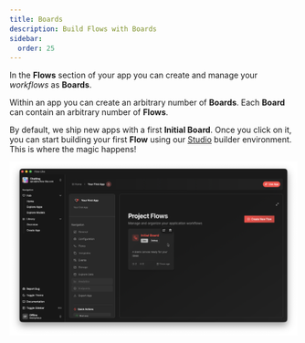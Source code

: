 ```yaml
---
title: Boards
description: Build Flows with Boards
sidebar:
  order: 25
---
```


In the **Flows** section of your app you can create and manage your *workflows* as **Boards**.

Within an app you can create an arbitrary number of **Boards**. Each **Board** can contain an arbitrary number of **Flows**.

By default, we ship new apps with a first **Initial Board**. Once you click on it, you can start building your first **Flow** using our [Studio](/studio/overview/) builder environment. This is where the magic happens!

![Boards and Flows](../../../assets/AppBoards.webp)

